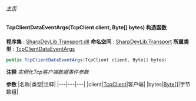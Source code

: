 ###### [主页](./Index.md "主页")
#### TcpClientDataEventArgs(TcpClient client, Byte[] bytes) 构造函数
**程序集** : [SharpDevLib.Transport.dll](./SharpDevLib.Transport.assembly.md "SharpDevLib.Transport.dll")
**命名空间** : [SharpDevLib.Transport](./SharpDevLib.Transport.namespace.md "SharpDevLib.Transport")
**所属类型** : [TcpClientDataEventArgs](./SharpDevLib.Transport.TcpClientDataEventArgs.md "TcpClientDataEventArgs")
``` csharp
public TcpClientDataEventArgs(TcpClient client, Byte[] bytes)
```
**注释**
*实例化Tcp客户端数据事件参数*

**参数**
|名称|类型|注释|
|---|---|---|
|client|[TcpClient](./SharpDevLib.Transport.TcpClient.md "TcpClient")|客户端|
|bytes|[Byte\[\]](https://learn.microsoft.com/en-us/dotnet/api/system.byte[] "Byte\[\]")|字节数组|

